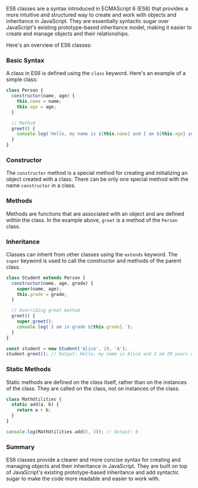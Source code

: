 ES6 classes are a syntax introduced in ECMAScript 6 (ES6) that provides a more intuitive and structured way to create and work with objects and inheritance in JavaScript. They are essentially syntactic sugar over JavaScript's existing prototype-based inheritance model, making it easier to create and manage objects and their relationships.

Here's an overview of ES6 classes:

### Basic Syntax

A class in ES6 is defined using the `class` keyword. Here's an example of a simple class:

```javascript
class Person {
  constructor(name, age) {
    this.name = name;
    this.age = age;
  }

  // Method
  greet() {
    console.log(`Hello, my name is ${this.name} and I am ${this.age} years old.`);
  }
}
```

### Constructor

The `constructor` method is a special method for creating and initializing an object created with a class. There can be only one special method with the name `constructor` in a class.

### Methods

Methods are functions that are associated with an object and are defined within the class. In the example above, `greet` is a method of the `Person` class.

### Inheritance

Classes can inherit from other classes using the `extends` keyword. The `super` keyword is used to call the constructor and methods of the parent class.

```javascript
class Student extends Person {
  constructor(name, age, grade) {
    super(name, age);
    this.grade = grade;
  }

  // Overriding greet method
  greet() {
    super.greet();
    console.log(`I am in grade ${this.grade}.`);
  }
}

const student = new Student('Alice', 20, 'A');
student.greet(); // Output: Hello, my name is Alice and I am 20 years old. I am in grade A.
```

### Static Methods

Static methods are defined on the class itself, rather than on the instances of the class. They are called on the class, not on instances of the class.

```javascript
class MathUtilities {
  static add(a, b) {
    return a + b;
  }
}

console.log(MathUtilities.add(5, 3)); // Output: 8
```

### Summary

ES6 classes provide a clearer and more concise syntax for creating and managing objects and their inheritance in JavaScript. They are built on top of JavaScript's existing prototype-based inheritance and add syntactic sugar to make the code more readable and easier to work with.